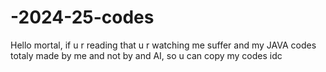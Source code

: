 # -2024-25-codes

Hello mortal, if u r reading that u r watching me suffer and my JAVA codes totaly made by me and not by and AI,
so u can copy my codes idc 
